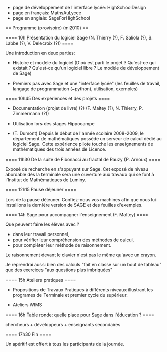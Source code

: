    * page de développement de l'interface lycée: HighSchoolDesign
   * page en français: MathsAuLycee
   * page en anglais: SageForHighSchool

== Programme (provisoire) (mi2010) ==

==== 10h Présentation du logiciel Sage (N. Thierry (?), F. Saliola (?), S. Labbe (?), V. Delecroix (?)) ====

Une introduction en deux parties:

   * Histoire et modèle du logiciel (D'où est parti le projet ? Qu'est-ce qui existait ? Qu'est-ce qu'un logiciel libre ? Le modèle de développement de Sage)

   * Premiers pas avec Sage et une "interface lycée" (les feuilles de travail, langage de programmation (~python), utilisation, exemples)

==== 10h45 Des expériences et des projets ====

   * Documentation (projet de livre) (?) (F. Maltey (?), N. Thierry, P. Zimmermann (?))

   * Utilisation lors des stages Hippocampe

   * (T. Dumont) Depuis le début de l'année scolaire 2008-2009, le département de mathématiques possède un serveur de calcul dédié au logiciel Sage. Cette expérience pilote touche les enseignements de mathématiques des trois années de Licence.

==== 11h30 De la suite de Fibonacci au fractal de Rauzy (P. Arnoux) ====

Exposé de recherche en s'appuyant sur Sage. Cet exposé de niveau abordable dès la terminale sera une ouverture aux travaux qui se font à l'Institut de Mathématiques de Luminy.

==== 12h15 Pause déjeuner ====

Lors de la pause déjeuner. Confiez-nous vos machines afin que nous lui installions la dernière version de SAGE et des feuilles d'exemples.

==== 14h Sage pour accompagner l'enseignement (F. Maltey) ====

Que peuvent faire les élèves avec ?

   * dans leur travail personnel,
   * pour vérifier leur compréhension des méthodes de calcul,
   * pour complèter leur méthode de raisonnement.

Le raisonnement devant le clavier n'est pas le même qu'avec un crayon.

  Je reprendrai aussi bien des calculs "fait en classe sur un bout de tableau" que des exercices "aux questions plus imbriquées"

==== 15h Ateliers pratiques ====

   * Propositions de Travaux Pratiques à différents niveaux illustrant les programes de Terminale et premier cycle du supérieur.

   * Ateliers WIMS

==== 16h Table ronde: quelle place pour Sage dans l'éducation ? ====

chercheurs + développeurs + enseignants secondaires

==== 17h30 Fin ====

Un apéritif est offert à tous les participants de la journée.
